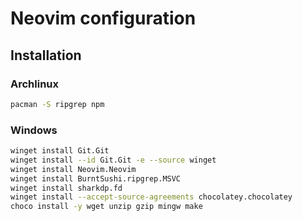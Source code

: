 # Neovim configuration

## Installation

### Archlinux

```sh
pacman -S ripgrep npm
```

### Windows

```sh
winget install Git.Git
winget install --id Git.Git -e --source winget
winget install Neovim.Neovim
winget install BurntSushi.ripgrep.MSVC
winget install sharkdp.fd
winget install --accept-source-agreements chocolatey.chocolatey
choco install -y wget unzip gzip mingw make
```
